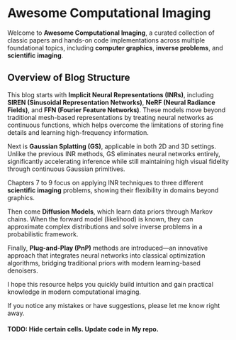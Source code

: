# Awesome Computational Imaging

Welcome to **Awesome Computational Imaging**, a curated collection of classic papers and hands-on code implementations across multiple foundational topics, including **computer graphics**, **inverse problems**, and **scientific imaging**.

## Overview of Blog Structure

This blog starts with **Implicit Neural Representations (INRs)**, including **SIREN (Sinusoidal Representation Networks)**, **NeRF (Neural Radiance Fields)**, and **FFN (Fourier Feature Networks)**. These models move beyond traditional mesh-based representations by treating neural networks as continuous functions, which helps overcome the limitations of storing fine details and learning high-frequency information.

Next is **Gaussian Splatting (GS)**, applicable in both 2D and 3D settings. Unlike the previous INR methods, GS eliminates neural networks entirely, significantly accelerating inference while still maintaining high visual fidelity through continuous Gaussian primitives.

Chapters 7 to 9 focus on applying INR techniques to three different **scientific imaging** problems, showing their flexibility in domains beyond graphics.

Then come **Diffusion Models**, which learn data priors through Markov chains. When the forward model (likelihood) is known, they can approximate complex distributions and solve inverse problems in a probabilistic framework.

Finally, **Plug-and-Play (PnP)** methods are introduced—an innovative approach that integrates neural networks into classical optimization algorithms, bridging traditional priors with modern learning-based denoisers.


I hope this resource helps you quickly build intuition and gain practical knowledge in modern computational imaging.

If you notice any mistakes or have suggestions, please let me know right away.



#### TODO: Hide certain cells. Update code in My repo.

